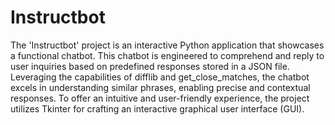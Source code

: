 # Instructbot
The 'Instructbot' project is an interactive Python application that showcases a functional chatbot. This chatbot is engineered to comprehend and reply to user inquiries based on predefined responses stored in a JSON file. Leveraging the capabilities of difflib and get_close_matches, the chatbot excels in understanding similar phrases, enabling precise and contextual responses. To offer an intuitive and user-friendly experience, the project utilizes Tkinter for crafting an interactive graphical user interface (GUI).
